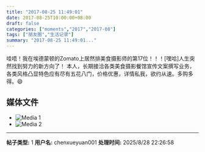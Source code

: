 ```yaml
---
title: "2017-08-25 11:49:01"
date: 2017-08-25T10:00:00+08:00
draft: false
categories: ["moments","2017","2017-08"]
tags: ["朋友圈","生活记录"]
summary: "2017-08-25 11:49:01..."
---
```


哇唔！我在埃德蒙顿的Zomato上居然排美食摄影师的第17位！！！[嘿哈]人生突然找到努力的新方向了！
本人，长期接洽各类美食摄影餐馆宣传文案撰写业务，各类风格凸显特色应有尽有五花八门，价格优惠，详情私我，欲约从速。多购多得。😄

## 媒体文件

- ![Media 1](/Moments/photos/2017-08-25/201708251149010.jpg)
- ![Media 2](/Moments/photos/2017-08-25/201708251149011.jpg)

---

**帖子类型:** 1
**用户名:** chenxueyuan001
**处理时间:** 2025/8/28 22:26:58
